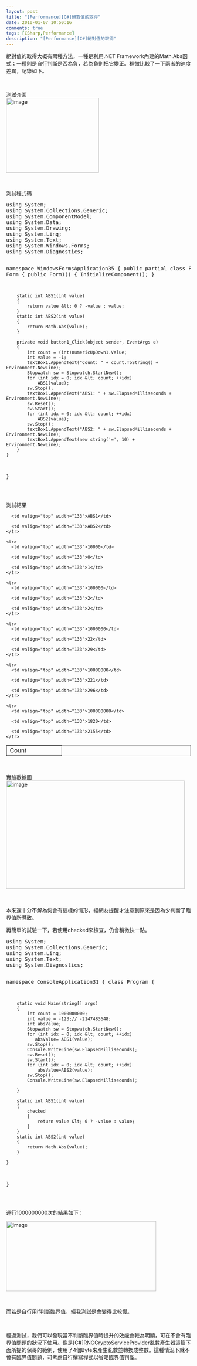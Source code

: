 ```yaml
---
layout: post
title: "[Performance][C#]絕對值的取得"
date: 2010-01-07 10:50:16
comments: true
tags: [CSharp,Performance]
description: "[Performance][C#]絕對值的取得"
---
```

<p>絕對值的取得大概有兩種方法，一種是利用.NET Framework內建的Math.Abs函式；一種則是自行判斷是否為負，若為負則把它變正。稍微比較了一下兩者的速度差異，記錄如下。</p>  <p> </p>  <p>測試介面    <br /><img style="border-right-width: 0px; display: inline; border-top-width: 0px; border-bottom-width: 0px; border-left-width: 0px" title="image" border="0" alt="image" src="\images\posts\12902\image_thumb_1.png" width="253" height="204" /> </p>  <p> </p>  <p>測試程式碼    <br /></p>  <div style="padding-bottom: 0px; margin: 0px; padding-left: 0px; padding-right: 0px; display: inline; float: none; padding-top: 0px" id="scid:812469c5-0cb0-4c63-8c15-c81123a09de7:9c67f7f1-bf11-4681-856f-7691a1ad9cea" class="wlWriterEditableSmartContent"><pre name="code" class="c#:nocontrols">using System;
using System.Collections.Generic;
using System.ComponentModel;
using System.Data;
using System.Drawing;
using System.Linq;
using System.Text;
using System.Windows.Forms;
using System.Diagnostics;

namespace WindowsFormsApplication35
{
    public partial class Form1 : Form
    {
        public Form1()
        {
            InitializeComponent();
        }

        static int ABS1(int value)
        {
            return value &lt; 0 ? -value : value;
        }
        static int ABS2(int value)
        {
            return Math.Abs(value);
        }

        private void button1_Click(object sender, EventArgs e)
        {
            int count = (int)numericUpDown1.Value;
            int value = -1;
            textBox1.AppendText("Count: " + count.ToString() + Environment.NewLine);
            Stopwatch sw = Stopwatch.StartNew();
            for (int idx = 0; idx &lt; count; ++idx)
                ABS1(value);
            sw.Stop();
            textBox1.AppendText("ABS1: " + sw.ElapsedMilliseconds + Environment.NewLine);
            sw.Reset();
            sw.Start();
            for (int idx = 0; idx &lt; count; ++idx)
                ABS2(value);
            sw.Stop();
            textBox1.AppendText("ABS2: " + sw.ElapsedMilliseconds + Environment.NewLine);
            textBox1.AppendText(new string('=', 10) + Environment.NewLine);
        } 
    }
}
</pre></div>

<p />

<p> </p>

<p>測試結果</p>

<table border="1" cellspacing="0" cellpadding="2" width="400"><tbody>
    <tr>
      <td valign="top" width="133">Count</td>

      <td valign="top" width="133">ABS1</td>

      <td valign="top" width="133">ABS2</td>
    </tr>

    <tr>
      <td valign="top" width="133">10000</td>

      <td valign="top" width="133">0</td>

      <td valign="top" width="133">1</td>
    </tr>

    <tr>
      <td valign="top" width="133">100000</td>

      <td valign="top" width="133">2</td>

      <td valign="top" width="133">2</td>
    </tr>

    <tr>
      <td valign="top" width="133">1000000</td>

      <td valign="top" width="133">22</td>

      <td valign="top" width="133">29</td>
    </tr>

    <tr>
      <td valign="top" width="133">10000000</td>

      <td valign="top" width="133">221</td>

      <td valign="top" width="133">296</td>
    </tr>

    <tr>
      <td valign="top" width="133">100000000</td>

      <td valign="top" width="133">1820</td>

      <td valign="top" width="133">2155</td>
    </tr>
  </tbody></table>

<p> </p>

<p>實驗數據圖 
  <br /><img style="border-right-width: 0px; display: inline; border-top-width: 0px; border-bottom-width: 0px; border-left-width: 0px" title="image" border="0" alt="image" src="\images\posts\12902\image_thumb_2.png" width="487" height="295" /> </p>

<p> </p>

<p>本來還十分不解為何會有這樣的情形，經網友提醒才注意到原來是因為少判斷了臨界值所導致。</p>

<p>再簡單的試驗一下，若使用checked來檢查，仍會稍微快一點。 
  <br /></p>

<div style="padding-bottom: 0px; margin: 0px; padding-left: 0px; padding-right: 0px; display: inline; float: none; padding-top: 0px" id="scid:812469c5-0cb0-4c63-8c15-c81123a09de7:cbd7ab44-b1d3-46cf-a330-87b0a8bca832" class="wlWriterEditableSmartContent"><pre name="code" class="c#:nocontrols">using System;
using System.Collections.Generic;
using System.Linq;
using System.Text;
using System.Diagnostics;

namespace ConsoleApplication31
{
    class Program
    {

        static void Main(string[] args) 
        {
            int count = 1000000000;
            int value = -123;// -2147483648;
            int absValue;
            Stopwatch sw = Stopwatch.StartNew(); 
            for (int idx = 0; idx &lt; count; ++idx) 
               absValue= ABS1(value); 
            sw.Stop(); 
            Console.WriteLine(sw.ElapsedMilliseconds); 
            sw.Reset(); 
            sw.Start(); 
            for (int idx = 0; idx &lt; count; ++idx)
                absValue=ABS2(value); 
            sw.Stop(); 
            Console.WriteLine(sw.ElapsedMilliseconds);             

        } 

        static int ABS1(int value)
        {
            checked
            {
                return value &lt; 0 ? -value : value;
            }            
        } 
        static int ABS2(int value) 
        { 
            return Math.Abs(value); 
        } 

    }
}
</pre></div>

<p />

<p> </p>

<p>運行1000000000次的結果如下：</p>

<p><img style="border-right-width: 0px; display: inline; border-top-width: 0px; border-bottom-width: 0px; border-left-width: 0px" title="image" border="0" alt="image" src="\images\posts\12902\image_thumb.png" width="409" height="191" /> </p>

<p> </p>

<p>而若是自行用if判斷臨界值，經我測試是會變得比較慢。</p>

<p> </p>

<p>經過測試，我們可以發現當不判斷臨界值時提升的效能會較為明顯，可在不會有臨界值問題的狀況下使用。像是[C#]RNGCryptoServiceProvider亂數產生器這篇下面所提的保哥的範例，使用了4個Byte來產生亂數並轉換成整數。這種情況下就不會有臨界值問題，可考慮自行撰寫程式以省略臨界值判斷。</p>